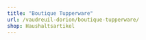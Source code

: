 ```yaml
---
title: "Boutique Tupperware"
url: /vaudreuil-dorion/boutique-tupperware/
shop: Haushaltsartikel
---
```

